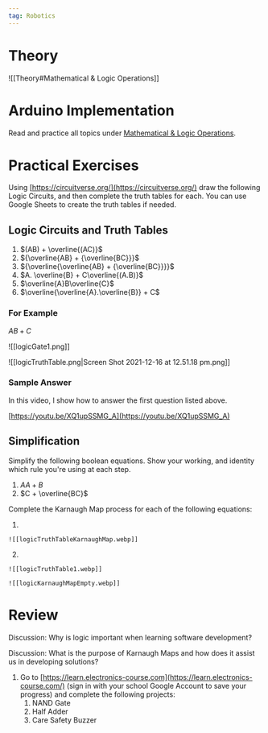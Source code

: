 ```yaml
---
tag: Robotics
---
```

# Theory
![[Theory#Mathematical & Logic Operations]]


# Arduino Implementation
    
Read and practice all topics under [Mathematical & Logic Operations](https://www.notion.so/Mathematical-Logic-Operations-fbb6dd5a5acf434799d572e3e70a4e02?pvs=21).

# Practical Exercises

Using [https://circuitverse.org/](https://circuitverse.org/) draw the following Logic Circuits, and then complete the truth tables for each. You can use Google Sheets to create the truth tables if needed.

## Logic Circuits and Truth Tables

1. $(AB) + \overline{(AC)}$
2. ${\overline{AB} + {\overline{BC}}}$
3. ${\overline{\overline{AB} + {\overline{BC}}}}$
4. $A. \overline{B} + C\overline{(A.B)}$
5. $\overline{A}B\overline{C}$
6. $\overline{\overline{A}.\overline{B}} + C$

### For Example

$AB+C$

![[logicGate1.png]]

![[logicTruthTable.png|Screen Shot 2021-12-16 at 12.51.18 pm.png]]

### Sample Answer

In this video, I show how to answer the first question listed above.

[https://youtu.be/XQ1upSSMG_A](https://youtu.be/XQ1upSSMG_A)

## Simplification

Simplify the following boolean equations. Show your working, and identity which rule you're using at each step.

1. $AA + B$
2. $C + \overline{BC}$

Complete the Karnaugh Map process for each of the following equations:

1. 
	
	![[logicTruthTableKarnaughMap.webp]]
	
2. 
	
	![[logicTruthTable1.webp]]
	
	![[logicKarnaughMapEmpty.webp]]
	

# Review

Discussion: Why is logic important when learning software development?

Discussion: What is the purpose of Karnaugh Maps and how does it assist us in developing solutions?

1. Go to [https://learn.electronics-course.com](https://learn.electronics-course.com/) (sign in with your school Google Account to save your progress) and complete the following projects:
	1. NAND Gate
	2. Half Adder
	3. Care Safety Buzzer
